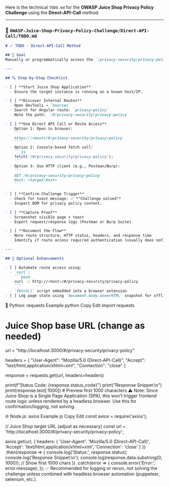 Here is the technical `TODO.md` for the **OWASP Juice Shop Privacy Policy Challenge** using the **Direct-API-Call** method:

---

### 📁 `OWASP-Juice-Shop-Privacy-Policy-Challenge/Direct-API-Call/TODO.md`

````markdown
# ✅ TODO - Direct-API-Call Method

## 🎯 Goal
Manually or programmatically access the `/privacy-security/privacy-policy` route to solve the Privacy Policy challenge using direct route/API call techniques.

---

## 🔍 Step-by-Step Checklist

- [ ] **Start Juice Shop Application**
  - Ensure the target instance is running on a known host/IP.

- [ ] **Discover Internal Routes**
  - Open DevTools → `Sources`
  - Search for Angular route: `privacy-policy`
  - Note the path: `/#/privacy-security/privacy-policy`

- [ ] **Use Direct API Call or Route Access**
  - Option 1: Open in browser:
    ```
    https://<host>/#/privacy-security/privacy-policy
    ```
  - Option 2: Console-based fetch call:
    ```js
    fetch('/#/privacy-security/privacy-policy');
    ```
  - Option 3: Use HTTP client (e.g., Postman/Burp):
    ```
    GET /#/privacy-security/privacy-policy
    Host: <target-host>
    ```

- [ ] **Confirm Challenge Trigger**
  - Check for toast message: ✅ *"Challenge solved"*
  - Inspect DOM for privacy policy content.

- [ ] **Capture Proof**
  - Screenshot visible page + toast
  - Export request/response logs (Postman or Burp Suite)

- [ ] **Document the Flow**
  - Note route structure, HTTP status, headers, and response time
  - Identify if route access required authentication (usually does not)

---

## 🧪 Optional Enhancements

- [ ] Automate route access using:
  - `curl`:
    ```bash
    curl -i http://<host>/#/privacy-security/privacy-policy
    ```
  - `fetch()` script embedded into a browser extension
- [ ] Log page state using `document.body.innerHTML` snapshot for offline proof

````

🐍 Python: requests Example
python
Copy
Edit
import requests

# Juice Shop base URL (change as needed)
url = "http://localhost:3000/#/privacy-security/privacy-policy"

headers = {
    "User-Agent": "Mozilla/5.0 (Direct-API-Call)",
    "Accept": "text/html,application/xhtml+xml",
    "Connection": "close"
}

response = requests.get(url, headers=headers)

print(f"Status Code: {response.status_code}")
print("Response Snippet:\n")
print(response.text[:1000])  # Preview first 1000 characters
⚠️ Note: Since Juice Shop is a Single Page Application (SPA), this won’t trigger frontend route logic unless rendered by a headless browser. Use this for confirmation/logging, not solving.

🌐 Node.js: axios Example
js
Copy
Edit
const axios = require('axios');

// Juice Shop target URL (adjust as necessary)
const url = 'http://localhost:3000/#/privacy-security/privacy-policy';

axios.get(url, {
  headers: {
    'User-Agent': 'Mozilla/5.0 (Direct-API-Call)',
    'Accept': 'text/html,application/xhtml+xml',
    'Connection': 'close'
  }
})
.then(response => {
  console.log('Status:', response.status);
  console.log('Response Snippet:\n');
  console.log(response.data.substring(0, 1000)); // Show first 1000 chars
})
.catch(error => {
  console.error('Error:', error.message);
});
✅ Recommended for logging or recon, not solving the challenge unless combined with headless browser automation (puppeteer, selenium, etc.).

